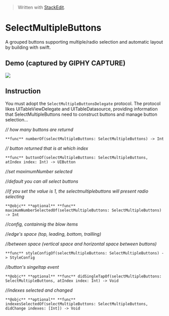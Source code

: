 


> Written with [StackEdit](https://stackedit.io/).
# SelectMultipleButtons
A grouped buttons supporting multiple/radio selection and automatic layout by building with swift.
## Demo  (captured by GIPHY CAPTURE)
![
](https://github.com/danceyoung/selectmultiplebuttons/blob/master/demo/selectmultiplebuttons-demo.gif?raw=true)
## Instruction
You must adopt the `SelectMultipleButtonsDelegate` protocol. The protocol likes UITableViewDelegate and UITableDatasource, providing information that SelectMultipleButtons need to construct buttons and manage button selection...

_// how many buttons are returnd_

    **func** numberOf(selectMultipleButtons: SelectMultipleButtons) -> Int
    
  _// button returned that is at which index_
  
    **func** buttonOf(selectMultipleButtons: SelectMultipleButtons, atIndex index: Int) -> UIButton
    
_//set maximumNumber selected_

_//default you can all select buttons_

_//if you set the value is 1, the selectmultiplebuttons will present radio selecting_

    **@objc** **optional** **func** maximumNumberSelectedOf(selectMultipleButtons: SelectMultipleButtons) -> Int
_//config, containnig the blow items_

_//edge's space (top, leading, bottom, trailling)_

_//between space (vertical space and horizontal space between buttons)_

    **func** styleConfigOf(selectMultipleButtons: SelectMultipleButtons) -> StyleConfig
   _//button's singeltap event_
   

    **@objc** **optional** **func** didSingleTapOf(selectMultipleButtons: SelectMultipleButtons, atIndex index: Int) -> Void
   _//indexes selected and changed_
   

    **@objc** **optional** **func** indexesSelectedOf(selectMultipleButtons: SelectMultipleButtons, didChange indexes: [Int]) -> Void
